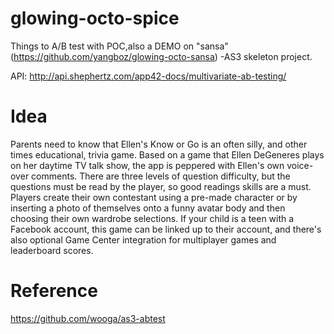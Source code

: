 glowing-octo-spice
==================

Things to A/B test with POC,also a DEMO on "sansa" (https://github.com/yangboz/glowing-octo-sansa) -AS3 skeleton project. 

API: http://api.shephertz.com/app42-docs/multivariate-ab-testing/


Idea
==================

Parents need to know that Ellen's Know or Go is an often silly, and other times educational, trivia game. Based on a game that Ellen DeGeneres plays on her daytime TV talk show, the app is peppered with Ellen's own voice-over comments. There are three levels of question difficulty, but the questions must be read by the player, so good readings skills are a must. Players create their own contestant using a pre-made character or by inserting a photo of themselves onto a funny avatar body and then choosing their own wardrobe selections. If your child is a teen with a Facebook account, this game can be linked up to their account, and there's also optional Game Center integration for multiplayer games and leaderboard scores.

Reference
==================

https://github.com/wooga/as3-abtest
